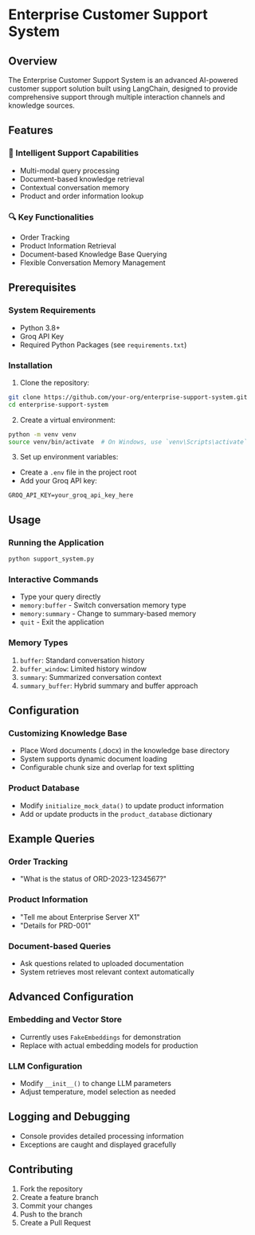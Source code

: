 # Enterprise Customer Support System

## Overview
The Enterprise Customer Support System is an advanced AI-powered customer support solution built using LangChain, designed to provide comprehensive support through multiple interaction channels and knowledge sources.

## Features

### 🌟 Intelligent Support Capabilities
- Multi-modal query processing
- Document-based knowledge retrieval
- Contextual conversation memory
- Product and order information lookup

### 🔍 Key Functionalities
- Order Tracking
- Product Information Retrieval
- Document-based Knowledge Base Querying
- Flexible Conversation Memory Management

## Prerequisites

### System Requirements
- Python 3.8+
- Groq API Key
- Required Python Packages (see `requirements.txt`)

### Installation

1. Clone the repository:
```bash
git clone https://github.com/your-org/enterprise-support-system.git
cd enterprise-support-system
```

2. Create a virtual environment:
```bash
python -m venv venv
source venv/bin/activate  # On Windows, use `venv\Scripts\activate`
```

3. Set up environment variables:
- Create a `.env` file in the project root
- Add your Groq API key:
```
GROQ_API_KEY=your_groq_api_key_here
```

## Usage

### Running the Application
```bash
python support_system.py
```

### Interactive Commands
- Type your query directly
- `memory:buffer` - Switch conversation memory type
- `memory:summary` - Change to summary-based memory
- `quit` - Exit the application

### Memory Types
1. `buffer`: Standard conversation history
2. `buffer_window`: Limited history window
3. `summary`: Summarized conversation context
4. `summary_buffer`: Hybrid summary and buffer approach

## Configuration

### Customizing Knowledge Base
- Place Word documents (.docx) in the knowledge base directory
- System supports dynamic document loading
- Configurable chunk size and overlap for text splitting

### Product Database
- Modify `initialize_mock_data()` to update product information
- Add or update products in the `product_database` dictionary

## Example Queries

### Order Tracking
- "What is the status of ORD-2023-1234567?"

### Product Information
- "Tell me about Enterprise Server X1"
- "Details for PRD-001"

### Document-based Queries
- Ask questions related to uploaded documentation
- System retrieves most relevant context automatically

## Advanced Configuration

### Embedding and Vector Store
- Currently uses `FakeEmbeddings` for demonstration
- Replace with actual embedding models for production

### LLM Configuration
- Modify `__init__()` to change LLM parameters
- Adjust temperature, model selection as needed

## Logging and Debugging
- Console provides detailed processing information
- Exceptions are caught and displayed gracefully

## Contributing
1. Fork the repository
2. Create a feature branch
3. Commit your changes
4. Push to the branch
5. Create a Pull Request
